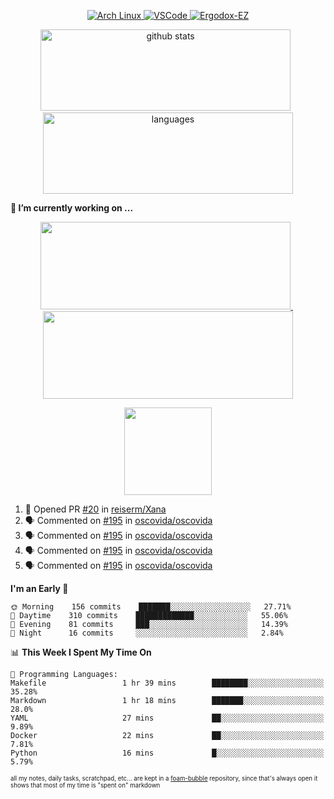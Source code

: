 <!--
**RobertRosca/RobertRosca** is a ✨ _special_ ✨ repository because its `README.md` (this file) appears on your GitHub profile.

Here are some ideas to get you started:

- 🔭 I’m currently working on ...
- 🌱 I’m currently learning ...
- 👯 I’m looking to collaborate on ...
- 🤔 I’m looking for help with ...
- 💬 Ask me about ...
- 📫 How to reach me: ...
- 😄 Pronouns: ...
- ⚡ Fun fact: ...
-->

<p align="center">
  <a href="https://www.archlinux.org/"> <img alt="Arch Linux" src="https://img.shields.io/badge/OS-Linux-informational?style=for-the-badge&logo=data:image/png;base64,iVBORw0KGgoAAAANSUhEUgAAABAAAAAQCAYAAAAf8/9hAAAACXBIWXMAAAsTAAALEwEAmpwYAAAA90lEQVQ4jZ3QPyvFcRTH8fNTV0qSlPzJajAwWK7yBMguD8AgiyzKpDwJuydg82dTZlFiURYTyi0lg7wMvrf77Xbv7/75LKfvOefzPud7IkqEubJ6qTCAB0z2C1j3r6N+AecJ8IahXs3T+NXQVq+AfZzgJwGeUenWPJ8Za9kW290CTrXWS8dbYLmNua69ToCrrPkRG7jIcq8YbmdebZpWTfkRfGb5g1bmArdZ0xeKrH6Z8u+4w2i9NpDiZkQs5syiKGTv7xTHI6IWETP59Aqe0oR7HGKhacNZ7OI69X1gChOBHdxgrfTCDdgSznCMscBK/t9uhSoG/wA7SnN2boysigAAAABJRU5ErkJggg=="> </a>
  <a href="https://code.visualstudio.com/"> <img alt="VSCode" src="https://img.shields.io/badge/Editor-VSCode-green?style=for-the-badge&logo=visual-studio-code&logoColor=white"> </a>
  <a href="https://ergodox-ez.com/"> <img alt="Ergodox-EZ" src="https://img.shields.io/badge/Keyboard-EZ-orange?style=for-the-badge"> </a>
 </p>
 
<p align="center">
  <img src="https://github-readme-stats.vercel.app/api?username=robertrosca&show_icons=true&theme=buefy&hide=stars&card_width=400" alt="github stats" height="130" width="400"/>
  &nbsp;
  <img src="https://github-readme-stats.vercel.app/api/top-langs/?username=robertrosca&layout=compact&theme=buefy&hide=jupyter%20notebook&card_width=400" alt="languages" height="130" width="400">
</p>

**🔭 I’m currently working on ...**

<p align="center">
  <a href="https://github.com/oscovida/oscovida"> <img src="https://github-readme-stats.vercel.app/api/pin/?username=oscovida&repo=oscovida&show_icons=true&theme=buefy&hide=stars&card_width=400" height="140" width="400"/> </a>
  &nbsp;
  <a href="https://github.com/reiserm/xana"> <img src="https://github-readme-stats.vercel.app/api/pin/?username=reiserm&repo=Xana&show_icons=true&theme=buefy&hide=stars&card_width=400" height="140" width="400"> </a>
</p>

<p align="center">
  <a href="https://github.com/RobertRosca/vip-ipykernel"> <img src="https://github-readme-stats.vercel.app/api/pin/?username=RobertRosca&repo=vip-ipykernel&show_icons=true&theme=buefy" height="140"/> </a>
</p>


<!--START_SECTION:activity-->
1. 💪 Opened PR [#20](https://github.com//reiserm/Xana/pull/20) in [reiserm/Xana](https://github.com//reiserm/Xana)
2. 🗣 Commented on [#195](https://github.com//oscovida/oscovida/issues/195) in [oscovida/oscovida](https://github.com//oscovida/oscovida)
3. 🗣 Commented on [#195](https://github.com//oscovida/oscovida/issues/195) in [oscovida/oscovida](https://github.com//oscovida/oscovida)
4. 🗣 Commented on [#195](https://github.com//oscovida/oscovida/issues/195) in [oscovida/oscovida](https://github.com//oscovida/oscovida)
5. 🗣 Commented on [#195](https://github.com//oscovida/oscovida/issues/195) in [oscovida/oscovida](https://github.com//oscovida/oscovida)
<!--END_SECTION:activity-->

<!--START_SECTION:waka-->
**I'm an Early 🐤** 

```text
🌞 Morning    156 commits    ███████░░░░░░░░░░░░░░░░░░   27.71% 
🌆 Daytime    310 commits    █████████████░░░░░░░░░░░░   55.06% 
🌃 Evening    81 commits     ███░░░░░░░░░░░░░░░░░░░░░░   14.39% 
🌙 Night      16 commits     ░░░░░░░░░░░░░░░░░░░░░░░░░   2.84%

```


📊 **This Week I Spent My Time On** 

```text
💬 Programming Languages: 
Makefile                 1 hr 39 mins        ████████░░░░░░░░░░░░░░░░░   35.28% 
Markdown                 1 hr 18 mins        ███████░░░░░░░░░░░░░░░░░░   28.0% 
YAML                     27 mins             ██░░░░░░░░░░░░░░░░░░░░░░░   9.89% 
Docker                   22 mins             ██░░░░░░░░░░░░░░░░░░░░░░░   7.81% 
Python                   16 mins             █░░░░░░░░░░░░░░░░░░░░░░░░   5.79%

```


<!--END_SECTION:waka-->

<sub><sup>all my notes, daily tasks, scratchpad, etc... are kept in a <a href="https://foambubble.github.io/foam/"> foam-bubble</a> repository, since that's always open it shows that most of my time is "spent on" markdown</sup></sub>
